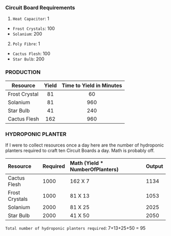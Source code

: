 ### Circuit Board Requirements
1. `Heat Capacitor`: 1
- `Frost Crystals`: 100
- `Solanium`: 200
2. `Poly Fibre`: 1
- `Cactus Flesh`: 100 
- `Star Bulb`: 200

### PRODUCTION

|Resource | Yield | Time to Yield in Minutes
|-------------|:-------------:|:-------:|
|Frost Crystal|81|60|
|Solanium|81|960|
|Star Bulb|41|240|
|Cactus Flesh|162|960|

### HYDROPONIC PLANTER
If I were to collect resources once a day here are the number of hydroponic planters required to craft ten Circuit Boards a day. Math is probably off.

|Resource | Required| Math (Yield * NumberOfPlanters) | Output
|:---------|------------------|:-------------------------------|:-------|
|Cactus Flesh|1000|162 X 7|1134| 
|Frost Crystals|1000|81 X 13|1053|
|Solanium|2000|81 X 25|2025|
|Star Bulb|2000|41 X 50|2050|

`Total number of hydroponic planters required`: 7+13+25+50 = 95
